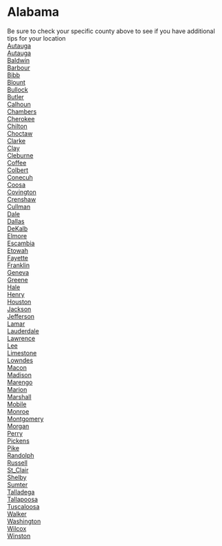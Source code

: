 # Alabama
Be sure to check your specific county above to see if you have additional tips for your location\
[Autauga](Autauga.md)\
[Autauga](Autauga.md)\
[Baldwin](Baldwin.md)\
[Barbour](Barbour.md)\
[Bibb](Bibb.md)\
[Blount](Blount.md)\
[Bullock](Bullock.md)\
[Butler](Butler.md)\
[Calhoun](Calhoun.md)\
[Chambers](Chambers.md)\
[Cherokee](Cherokee.md)\
[Chilton](Chilton.md)\
[Choctaw](Choctaw.md)\
[Clarke](Clarke.md)\
[Clay](Clay.md)\
[Cleburne](Cleburne.md)\
[Coffee](Coffee.md)\
[Colbert](Colbert.md)\
[Conecuh](Conecuh.md)\
[Coosa](Coosa.md)\
[Covington](Covington.md)\
[Crenshaw](Crenshaw.md)\
[Cullman](Cullman.md)\
[Dale](Dale.md)\
[Dallas](Dallas.md)\
[DeKalb](DeKalb.md)\
[Elmore](Elmore.md)\
[Escambia](Escambia.md)\
[Etowah](Etowah.md)\
[Fayette](Fayette.md)\
[Franklin](Franklin.md)\
[Geneva](Geneva.md)\
[Greene](Greene.md)\
[Hale](Hale.md)\
[Henry](Henry.md)\
[Houston](Houston.md)\
[Jackson](Jackson.md)\
[Jefferson](Jefferson.md)\
[Lamar](Lamar.md)\
[Lauderdale](Lauderdale.md)\
[Lawrence](Lawrence.md)\
[Lee](Lee.md)\
[Limestone](Limestone.md)\
[Lowndes](Lowndes.md)\
[Macon](Macon.md)\
[Madison](Madison.md)\
[Marengo](Marengo.md)\
[Marion](Marion.md)\
[Marshall](Marshall.md)\
[Mobile](Mobile.md)\
[Monroe](Monroe.md)\
[Montgomery](Montgomery.md)\
[Morgan](Morgan.md)\
[Perry](Perry.md)\
[Pickens](Pickens.md)\
[Pike](Pike.md)\
[Randolph](Randolph.md)\
[Russell](Russell.md)\
[St_Clair](St_Clair.md)\
[Shelby](Shelby.md)\
[Sumter](Sumter.md)\
[Talladega](Talladega.md)\
[Tallapoosa](Tallapoosa.md)\
[Tuscaloosa](Tuscaloosa.md)\
[Walker](Walker.md)\
[Washington](Washington.md)\
[Wilcox](Wilcox.md)\
[Winston](Winston.md)